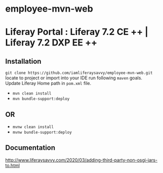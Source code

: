 # employee-mvn-web  
# Liferay Portal : Liferay 7.2 CE ++ | Liferay 7.2 DXP EE ++
## Installation
`git clone https://github.com/iamliferaysavvy/employee-mvn-web.git`    
locate to project or import into your IDE run following `maven` goals.  
Update Liferay Home path in `pom.xml` file.
* `mvn clean install`
* `mvn bundle-support:deploy`  
## OR 
* `mvnw clean install`
* `mvnw bundle-support:deploy`  
## Documentation 
http://www.liferaysavvy.com/2020/03/adding-third-party-non-osgi-jars-to.html
